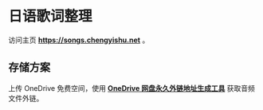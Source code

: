 # 日语歌词整理

访问主页 **https://songs.chengyishu.net** 。



## 存储方案

上传 OneDrive 免费空间，使用 [**OneDrive 网盘永久外链地址生成工具**](https://onedrive.gimhoy.com/) 获取音频文件外链。
